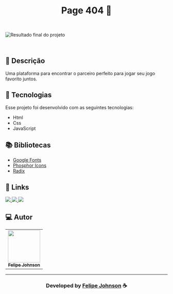 <h1 align="center">
  Page 404 🎲
</h1>

<br>

![Resultado final do projeto](https://user-images.githubusercontent.com/112385665/194606276-0bfea176-a417-409c-a56d-642bc55587c2.png)

<br>

## 📝 Descrição 

Uma plataforma para encontrar o parceiro perfeito para jogar seu jogo favorito juntos.   


## 🚀 Tecnologias

Esse projeto foi desenvolvido com as seguintes tecnologias:

- Html
- Css
- JavaScript

## 📚 Bibliotecas

- [Google Fonts](https://fonts.google.com/)
- [Phosphor Icons](https://phosphoricons.com/)
- [Radix](https://www.radix-ui.com/)

## 🔗 Links

<p align="left">
 
 <a href="https://www.instagram.com/felipee.johnson/" alt="insta">
  <img src="https://img.shields.io/badge/-Instagram-000dff?style=for-the-badge&logo=Instagram&logoColor=FFFFFF&link=https://www.instagram.com/felipee.johnson/"/> 
 </a>
 
 <a href="mailto:contatofelipejohnson@gmail.com" alt="email">
  <img src="https://img.shields.io/badge/-GMAIL-1DA1F2?style=for-the-badge&logo=gmail&logoColor=FFFFFF&link=mailto:contatofelipejohnson@gmail.com"/> 
 </a>

  <a href="https://felipee-johnson.web.app/" alt="Portfolio">
  <img src="https://img.shields.io/badge/my_portfolio-000?style=for-the-badge&logo=ko-fi&logoColor=white&link=https://felipee-johnson.web.app/"/>
 </a>

 </p>
 
## 💻 Autor<br>
<table>
  <tr>
    <td align="center">
      <a href="https://github.com/felipejohnson/">
        <img src="https://felipee-johnson.web.app/assets/images/devproff-removebg.png" width="100px;" /><br>
        <sub>
          <b>Felipe Johnson</b>
        </sub>
      </a>
    </td>
  </tr>
</table>

-----

  <h3 align="center"> Developed by <a href="https://github.com/felipejohnson/">Felipe Johnson</a> ☕</h3>

